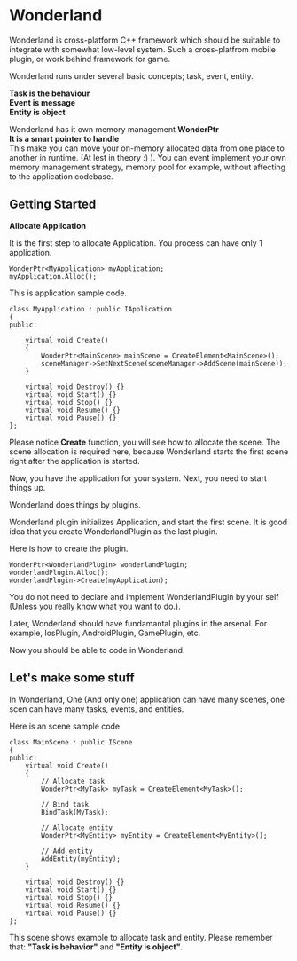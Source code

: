 # Wonderland

Wonderland is cross-platform C++ framework which should be suitable to integrate
 with somewhat low-level system. Such a cross-platfrom mobile plugin,
 or work behind framework for game.

Wonderland runs under several basic concepts; task, event, entity.

**Task is the behaviour**  
**Event is message**  
**Entity is object** 

Wonderland has it own memory management **WonderPtr**  
**It is a smart pointer to handle**  
 This make you can move your on-memory allocated data from one place to another
 in runtime. (At lest in theory :) ). You can event implement your own
 memory management strategy, memory pool for example, 
 without affecting to the application codebase.

## Getting Started

**Allocate Application**

It is the first step to allocate Application. 
You process can have only 1 application.

```
WonderPtr<MyApplication> myApplication;
myApplication.Alloc();
```
This is application sample code.

```
class MyApplication : public IApplication
{
public:
    
    virtual void Create()
    {
        WonderPtr<MainScene> mainScene = CreateElement<MainScene>();
        sceneManager->SetNextScene(sceneManager->AddScene(mainScene));
    }
    
    virtual void Destroy() {}
    virtual void Start() {}
    virtual void Stop() {}
    virtual void Resume() {}
    virtual void Pause() {}
};
```

Please notice **Create** function, you will see how to allocate the scene.
The scene allocation is required here, 
because Wonderland starts the first scene 
right after the application is started.

Now, you have the application for your system. Next, 
you need to start things up.

Wonderland does things by plugins.

Wonderland plugin initializes Application, 
and start the first scene.
It is good idea that 
you create WonderlandPlugin as the last plugin.

Here is how to create the plugin.
```
WonderPtr<WonderlandPlugin> wonderlandPlugin;
wonderlandPlugin.Alloc();
wonderlandPlugin->Create(myApplication);
```

You do not need to declare and implement WonderlandPlugin
 by your self (Unless you really know what you want to do.).

Later, Wonderland should have fundamantal plugins 
in the arsenal. For example, IosPlugin, AndroidPlugin, 
GamePlugin, etc.

Now you should be able to code in Wonderland.

## Let's make some stuff

In Wonderland, 
One (And only one) application can have many scenes, 
one scen can have many tasks, events, and entities.

Here is an scene sample code
```
class MainScene : public IScene
{
public:
    virtual void Create()
    {
        // Allocate task
        WonderPtr<MyTask> myTask = CreateElement<MyTask>();
        
        // Bind task
        BindTask(MyTask);

        // Allocate entity
        WonderPtr<MyEntity> myEntity = CreateElement<MyEntity>();

        // Add entity
        AddEntity(myEntity);
    }
    
    virtual void Destroy() {}
    virtual void Start() {}
    virtual void Stop() {}
    virtual void Resume() {}
    virtual void Pause() {}
};
```

This scene shows example to allocate task and entity.
Please remember that: **"Task is behavior"** and **"Entity is object"**.